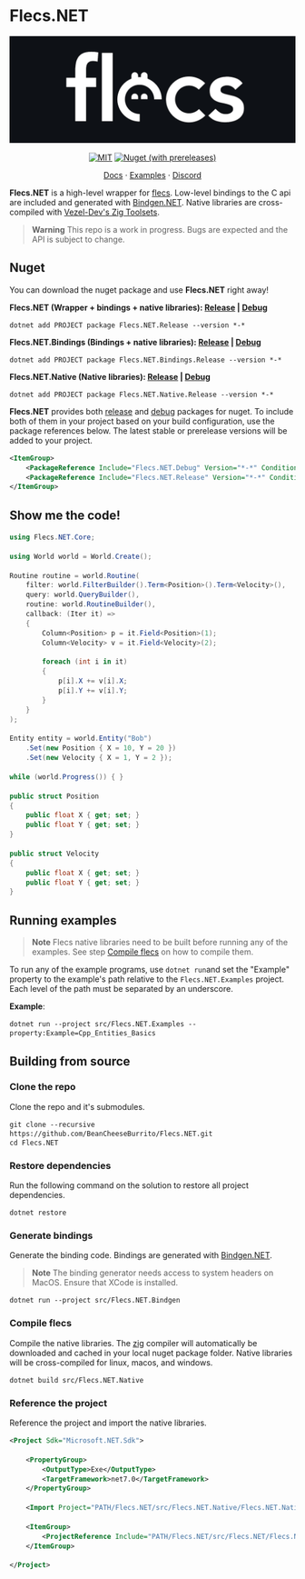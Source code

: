 # Flecs.NET
![](https://raw.githubusercontent.com/SanderMertens/flecs/master/docs/img/logo.png)

<div align="center">

[![MIT](https://img.shields.io/badge/license-MIT-blue.svg?style=for-the-badge)](https://github.com/SanderMertens/flecs/blob/master/LICENSE)
[![Nuget (with prereleases)](https://img.shields.io/nuget/vpre/Flecs.NET.Release?style=for-the-badge&color=blue)](https://www.nuget.org/packages/Flecs.NET.Release)

[Docs](https://beancheeseburrito.github.io/Flecs.NET-Docs/) · [Examples](https://github.com/BeanCheeseBurrito/Flecs.NET/tree/main/src/Flecs.NET.Examples) · [Discord](https://discord.gg/BEzP5Rgrrp)

</div>

**Flecs.NET** is a high-level wrapper for [flecs](https://github.com/SanderMertens/flecs). Low-level bindings to the C api are included and generated with [Bindgen.NET](https://github.com/BeanCheeseBurrito/Bindgen.NET). Native libraries are cross-compiled with [Vezel-Dev's Zig Toolsets](https://github.com/vezel-dev/zig-toolsets).
> **Warning**
> This repo is a work in progress. Bugs are expected and the API is subject to change.

## Nuget
You can download the nuget package and use **Flecs.NET** right away!

**Flecs.NET (Wrapper + bindings + native libraries): [Release](https://www.nuget.org/packages/Flecs.NET.Release/) | [Debug](https://www.nuget.org/packages/Flecs.NET.Debug/)**
```console
dotnet add PROJECT package Flecs.NET.Release --version *-*
```

**Flecs.NET.Bindings (Bindings + native libraries): [Release](https://www.nuget.org/packages/Flecs.NET.Bindings.Release/) | [Debug](https://www.nuget.org/packages/Flecs.NET.Bindings.Debug/)**
```console
dotnet add PROJECT package Flecs.NET.Bindings.Release --version *-*
```

**Flecs.NET.Native (Native libraries): [Release](https://www.nuget.org/packages/Flecs.NET.Native.Release/) | [Debug](https://www.nuget.org/packages/Flecs.NET.Native.Debug/)**
```console
dotnet add PROJECT package Flecs.NET.Native.Release --version *-*
```

**Flecs.NET** provides both [release](https://www.nuget.org/packages/Flecs.NET.Release) and [debug](https://www.nuget.org/packages/Flecs.NET.Debug) packages for nuget.
To include both of them in your project based on your build configuration, use the package references below. The latest stable or prerelease versions will be added to your project.
```xml
<ItemGroup>
    <PackageReference Include="Flecs.NET.Debug" Version="*-*" Condition="'$(Configuration)' == 'Debug'" />
    <PackageReference Include="Flecs.NET.Release" Version="*-*" Condition="'$(Configuration)' == 'Release'" />
</ItemGroup>
```

## Show me the code!
```csharp
using Flecs.NET.Core;

using World world = World.Create();

Routine routine = world.Routine(
    filter: world.FilterBuilder().Term<Position>().Term<Velocity>(),
    query: world.QueryBuilder(),
    routine: world.RoutineBuilder(),
    callback: (Iter it) =>
    {
        Column<Position> p = it.Field<Position>(1);
        Column<Velocity> v = it.Field<Velocity>(2);

        foreach (int i in it)
        {
            p[i].X += v[i].X;
            p[i].Y += v[i].Y;
        }
    }
);

Entity entity = world.Entity("Bob")
    .Set(new Position { X = 10, Y = 20 })
    .Set(new Velocity { X = 1, Y = 2 });

while (world.Progress()) { }

public struct Position
{
    public float X { get; set; }
    public float Y { get; set; }
}

public struct Velocity
{
    public float X { get; set; }
    public float Y { get; set; }
}
```

## Running examples
> **Note**
> Flecs native libraries need to be built before running any of the examples. See step [Compile flecs](https://github.com/BeanCheeseBurrito/Flecs.NET#compile-flecs) on how to compile them.

To run any of the example programs, use ``dotnet run``and set the "Example" property to the example's path relative to the ``Flecs.NET.Examples`` project. Each level of the path must be separated by an underscore.

**Example**:
```console
dotnet run --project src/Flecs.NET.Examples --property:Example=Cpp_Entities_Basics
```

## Building from source
### Clone the repo
Clone the repo and it's submodules.
```console
git clone --recursive https://github.com/BeanCheeseBurrito/Flecs.NET.git
cd Flecs.NET
```
### Restore dependencies
Run the following command on the solution to restore all project dependencies.
```console
dotnet restore
```
### Generate bindings
Generate the binding code. Bindings are generated with [Bindgen.NET](https://github.com/BeanCheeseBurrito/Bindgen.NET).
> **Note**
> The binding generator needs access to system headers on MacOS. Ensure that XCode is installed.
```console
dotnet run --project src/Flecs.NET.Bindgen
```
### Compile flecs
Compile the native libraries. The [zig](https://ziglang.org/learn/overview/#cross-compiling-is-a-first-class-use-case) compiler will automatically be downloaded and cached in your local nuget package folder. Native libraries will be cross-compiled for linux, macos, and windows.
```console
dotnet build src/Flecs.NET.Native
```

### Reference the project
Reference the project and import the native libraries.

```xml
<Project Sdk="Microsoft.NET.Sdk">

    <PropertyGroup>
        <OutputType>Exe</OutputType>
        <TargetFramework>net7.0</TargetFramework>
    </PropertyGroup>

    <Import Project="PATH/Flecs.NET/src/Flecs.NET.Native/Flecs.NET.Native.targets" />

    <ItemGroup>
        <ProjectReference Include="PATH/Flecs.NET/src/Flecs.NET/Flecs.NET.csproj" />
    </ItemGroup>

</Project>
```

